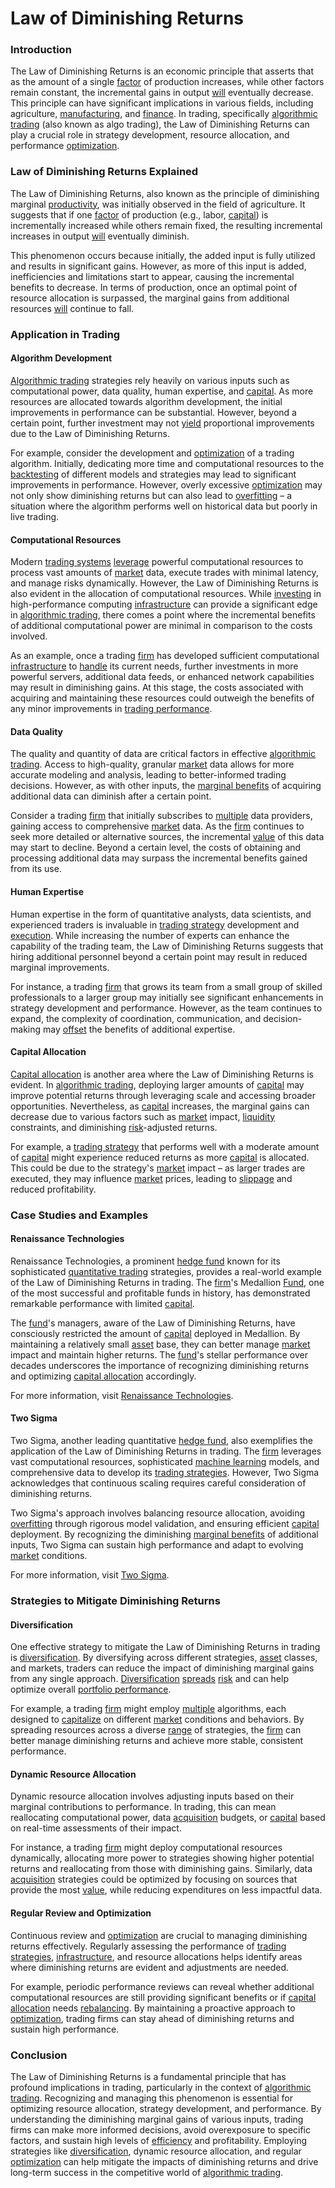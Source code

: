 # Law of Diminishing Returns

### Introduction

The Law of Diminishing Returns is an economic principle that asserts that as the amount of a single [factor](../f/factor.md) of production increases, while other factors remain constant, the incremental gains in output [will](../w/will.md) eventually decrease. This principle can have significant implications in various fields, including agriculture, [manufacturing](../m/manufacturing.md), and [finance](../f/finance.md). In trading, specifically [algorithmic trading](../a/algorithmic_trading.md) (also known as algo trading), the Law of Diminishing Returns can play a crucial role in strategy development, resource allocation, and performance [optimization](../o/optimization.md).

### Law of Diminishing Returns Explained

The Law of Diminishing Returns, also known as the principle of diminishing marginal [productivity](../p/productivity.md), was initially observed in the field of agriculture. It suggests that if one [factor](../f/factor.md) of production (e.g., labor, [capital](../c/capital.md)) is incrementally increased while others remain fixed, the resulting incremental increases in output [will](../w/will.md) eventually diminish.

This phenomenon occurs because initially, the added input is fully utilized and results in significant gains. However, as more of this input is added, inefficiencies and limitations start to appear, causing the incremental benefits to decrease. In terms of production, once an optimal point of resource allocation is surpassed, the marginal gains from additional resources [will](../w/will.md) continue to fall.

### Application in Trading

#### Algorithm Development

[Algorithmic trading](../a/algorithmic_trading.md) strategies rely heavily on various inputs such as computational power, data quality, human expertise, and [capital](../c/capital.md). As more resources are allocated towards algorithm development, the initial improvements in performance can be substantial. However, beyond a certain point, further investment may not [yield](../y/yield.md) proportional improvements due to the Law of Diminishing Returns.

For example, consider the development and [optimization](../o/optimization.md) of a trading algorithm. Initially, dedicating more time and computational resources to the [backtesting](../b/backtesting.md) of different models and strategies may lead to significant improvements in performance. However, overly excessive [optimization](../o/optimization.md) may not only show diminishing returns but can also lead to [overfitting](../o/overfitting.md) – a situation where the algorithm performs well on historical data but poorly in live trading.

#### Computational Resources

Modern [trading systems](../t/trading_systems.md) [leverage](../l/leverage.md) powerful computational resources to process vast amounts of [market](../m/market.md) data, execute trades with minimal latency, and manage risks dynamically. However, the Law of Diminishing Returns is also evident in the allocation of computational resources. While [investing](../i/investing.md) in high-performance computing [infrastructure](../i/infrastructure.md) can provide a significant edge in [algorithmic trading](../a/algorithmic_trading.md), there comes a point where the incremental benefits of additional computational power are minimal in comparison to the costs involved.

As an example, once a trading [firm](../f/firm.md) has developed sufficient computational [infrastructure](../i/infrastructure.md) to [handle](../h/handle.md) its current needs, further investments in more powerful servers, additional data feeds, or enhanced network capabilities may result in diminishing gains. At this stage, the costs associated with acquiring and maintaining these resources could outweigh the benefits of any minor improvements in [trading performance](../t/trading_performance.md).

#### Data Quality

The quality and quantity of data are critical factors in effective [algorithmic trading](../a/algorithmic_trading.md). Access to high-quality, granular [market](../m/market.md) data allows for more accurate modeling and analysis, leading to better-informed trading decisions. However, as with other inputs, the [marginal benefits](../m/marginal_benefits.md) of acquiring additional data can diminish after a certain point.

Consider a trading [firm](../f/firm.md) that initially subscribes to [multiple](../m/multiple.md) data providers, gaining access to comprehensive [market](../m/market.md) data. As the [firm](../f/firm.md) continues to seek more detailed or alternative sources, the incremental [value](../v/value.md) of this data may start to decline. Beyond a certain level, the costs of obtaining and processing additional data may surpass the incremental benefits gained from its use.

#### Human Expertise

Human expertise in the form of quantitative analysts, data scientists, and experienced traders is invaluable in [trading strategy](../t/trading_strategy.md) development and [execution](../e/execution.md). While increasing the number of experts can enhance the capability of the trading team, the Law of Diminishing Returns suggests that hiring additional personnel beyond a certain point may result in reduced marginal improvements.

For instance, a trading [firm](../f/firm.md) that grows its team from a small group of skilled professionals to a larger group may initially see significant enhancements in strategy development and performance. However, as the team continues to expand, the complexity of coordination, communication, and decision-making may [offset](../o/offset.md) the benefits of additional expertise.

#### Capital Allocation

[Capital allocation](../c/capital_allocation.md) is another area where the Law of Diminishing Returns is evident. In [algorithmic trading](../a/algorithmic_trading.md), deploying larger amounts of [capital](../c/capital.md) may improve potential returns through leveraging scale and accessing broader opportunities. Nevertheless, as [capital](../c/capital.md) increases, the marginal gains can decrease due to various factors such as [market](../m/market.md) impact, [liquidity](../l/liquidity.md) constraints, and diminishing [risk](../r/risk.md)-adjusted returns.

For example, a [trading strategy](../t/trading_strategy.md) that performs well with a moderate amount of [capital](../c/capital.md) might experience reduced returns as more [capital](../c/capital.md) is allocated. This could be due to the strategy's [market](../m/market.md) impact – as larger trades are executed, they may influence [market](../m/market.md) prices, leading to [slippage](../s/slippage.md) and reduced profitability.

### Case Studies and Examples

#### Renaissance Technologies

Renaissance Technologies, a prominent [hedge fund](../h/hedge_fund.md) known for its sophisticated [quantitative trading](../q/quantitative_trading.md) strategies, provides a real-world example of the Law of Diminishing Returns in trading. The [firm](../f/firm.md)'s Medallion [Fund](../f/fund.md), one of the most successful and profitable funds in history, has demonstrated remarkable performance with limited [capital](../c/capital.md).

The [fund](../f/fund.md)'s managers, aware of the Law of Diminishing Returns, have consciously restricted the amount of [capital](../c/capital.md) deployed in Medallion. By maintaining a relatively small [asset](../a/asset.md) base, they can better manage [market](../m/market.md) impact and maintain higher returns. The [fund](../f/fund.md)'s stellar performance over decades underscores the importance of recognizing diminishing returns and optimizing [capital allocation](../c/capital_allocation.md) accordingly.

For more information, visit [Renaissance Technologies](https://www.rentec.com/).

#### Two Sigma

Two Sigma, another leading quantitative [hedge fund](../h/hedge_fund.md), also exemplifies the application of the Law of Diminishing Returns in trading. The [firm](../f/firm.md) leverages vast computational resources, sophisticated [machine learning](../m/machine_learning.md) models, and comprehensive data to develop its [trading strategies](../t/trading_strategies.md). However, Two Sigma acknowledges that continuous scaling requires careful consideration of diminishing returns.

Two Sigma's approach involves balancing resource allocation, avoiding [overfitting](../o/overfitting.md) through rigorous model validation, and ensuring efficient [capital](../c/capital.md) deployment. By recognizing the diminishing [marginal benefits](../m/marginal_benefits.md) of additional inputs, Two Sigma can sustain high performance and adapt to evolving [market](../m/market.md) conditions.

For more information, visit [Two Sigma](https://www.twosigma.com/).

### Strategies to Mitigate Diminishing Returns

#### Diversification

One effective strategy to mitigate the Law of Diminishing Returns in trading is [diversification](../d/diversification.md). By diversifying across different strategies, [asset](../a/asset.md) classes, and markets, traders can reduce the impact of diminishing marginal gains from any single approach. [Diversification](../d/diversification.md) [spreads](../s/spreads.md) [risk](../r/risk.md) and can help optimize overall [portfolio performance](../p/portfolio_performance.md).

For example, a trading [firm](../f/firm.md) might employ [multiple](../m/multiple.md) algorithms, each designed to [capitalize](../c/capitalize.md) on different [market](../m/market.md) conditions and behaviors. By spreading resources across a diverse [range](../r/range.md) of strategies, the [firm](../f/firm.md) can better manage diminishing returns and achieve more stable, consistent performance.

#### Dynamic Resource Allocation

Dynamic resource allocation involves adjusting inputs based on their marginal contributions to performance. In trading, this can mean reallocating computational power, data [acquisition](../a/acquisition.md) budgets, or [capital](../c/capital.md) based on real-time assessments of their impact.

For instance, a trading [firm](../f/firm.md) might deploy computational resources dynamically, allocating more power to strategies showing higher potential returns and reallocating from those with diminishing gains. Similarly, data [acquisition](../a/acquisition.md) strategies could be optimized by focusing on sources that provide the most [value](../v/value.md), while reducing expenditures on less impactful data.

#### Regular Review and Optimization

Continuous review and [optimization](../o/optimization.md) are crucial to managing diminishing returns effectively. Regularly assessing the performance of [trading strategies](../t/trading_strategies.md), [infrastructure](../i/infrastructure.md), and resource allocations helps identify areas where diminishing returns are evident and adjustments are needed.

For example, periodic performance reviews can reveal whether additional computational resources are still providing significant benefits or if [capital allocation](../c/capital_allocation.md) needs [rebalancing](../r/rebalancing.md). By maintaining a proactive approach to [optimization](../o/optimization.md), trading firms can stay ahead of diminishing returns and sustain high performance.

### Conclusion

The Law of Diminishing Returns is a fundamental principle that has profound implications in trading, particularly in the context of [algorithmic trading](../a/algorithmic_trading.md). Recognizing and managing this phenomenon is essential for optimizing resource allocation, strategy development, and performance. By understanding the diminishing marginal gains of various inputs, trading firms can make more informed decisions, avoid overexposure to specific factors, and sustain high levels of [efficiency](../e/efficiency.md) and profitability. Employing strategies like [diversification](../d/diversification.md), dynamic resource allocation, and regular [optimization](../o/optimization.md) can help mitigate the impacts of diminishing returns and drive long-term success in the competitive world of [algorithmic trading](../a/algorithmic_trading.md).
